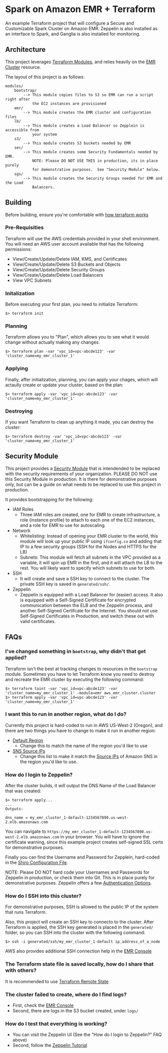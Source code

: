 # Spark on Amazon EMR + Terraform 
An example Terraform project that will configure a Secure and Customizable 
Spark Cluster on Amazon EMR.  Zeppelin is also installed as an interface to 
Spark, and Ganglia is also installed for monitoring.

## Architecture

This project leverages [Terraform Modules](https://www.terraform.io/docs/modules/index.html), 
and relies heavily on the [EMR Cluster](https://www.terraform.io/docs/providers/aws/r/emr_cluster.html) 
resource.

The layout of this project is as follows:

```
modules/
    bootstrap/  
        --> This module copies files to S3 so EMR can run a script right after
            the EC2 instances are provisioned
    emr/
        --> This module creates the EMR cluster and configuration files
    lb/
        --> This module creates a Load Balancer so Zepplein is accessible from
            your system
    s3/
        --> This module creates S3 buckets needed by EMR
    sec/
        --> This module creates some Security Fundamentals needed by EMR.
            NOTE: Please DO NOT USE THIS in production, its in place purely 
            for demonstrative purposes.  See "Security Module" below.
    sgs/
        --> This module creates the Security Groups needed for EMR and the Load
            Balancers.
```

## Building
Before building, ensure you're comfortable with [how terraform works](https://www.terraform.io/intro/index.html)

### Pre-Requisities
Terraform will use the AWS credentials provided in your shell environment.  You
will need an AWS user account available that has the following permissions:
 - View/Create/Update/Delete IAM, KMS, and Certificates
 - View/Create/Update/Delete S3 Buckets and Objects
 - View/Create/Update/Delete Security Groups
 - View/Create/Update/Delete Load Balancers
 - View VPC Subnets

### Initalization

Before executing your first plan, you need to initialize Terraform:
```
$> terraform init
```

### Planning

Terraform allows you to "Plan", which allows you to see what it would change
without actually making any changes.

```
$> terraform plan -var 'vpc_id=vpc-abcde123' -var 'cluster_name=my_emr_cluster_1' 
```

### Applying

Finally, affer initialization, planning, you can apply your chages, which will
actaully create or update your cluster, based on the plan:

```
$> terraform apply -var 'vpc_id=vpc-abcde123' -var 'cluster_name=my_emr_cluster_1'
```

### Destroying

If you want Terraform to clean up anything it made, you can destroy the
cluster:

```
$> terraform destroy -var 'vpc_id=vpc-abcde123' -var 'cluster_name=my_emr_cluster_1'
```

## Security Module

This project provides a [Security Module](modules/sec) that is intendended to
be replaced with the security requirements of your organization.  PLEASE DO NOT
use this Security Module in production.  It is there for demonstrative purposes
only, but can be a guide on what needs to be replaced to use this project in
production.


It provides bootstrapping for the following:
 - IAM Roles
   - Three IAM roles are created, one for EMR to create infrastructure, a
     role (instance profile) to attach to each one of the EC2 instances, and a
     role for EMR to use for autoscaling.
 - Network
   - Whitelisting: Instead of opening your EMR cluster to the world, this
     module will look up your public IP using `ifconfig.co` and adding that
     IP to a few security groups (SSH for the Nodes and HTTPS for the LB)
   - Subnets: This module will fetch all subnets in the VPC provided as a 
     variable, it will spin up EMR in the first, and it will attach the LB
     to the rest.  You will likely want to specify which subnets to use for 
     both.
  - SSH
    - It will create and save a SSH key to connect to the cluster.  The private
    SSH key is saved in `generated/ssh/`.
  - Zeppelin
    - Zeppelin is equipped with a Load Balancer for (easier) access.  It also
      is equipped with a Self-Signed Certificate for encrypted communication
      between the ELB and the Zeppelin process, and another Self-Signed 
      Certifcate for the Internet.  You should not use Self-Signed Certificates
      in Production, and switch these out with valid certificates.

## FAQs

### I've changed something in `bootstrap`, why didn't that get applied?

Terraform isn't the best at tracking changes to resources in the `bootstrap`
module.  Sometimes you have to let Terraform know you need to destroy and 
recreate the EMR cluster by executing the following command:

```
$> terraform taint -var 'vpc_id=vpc-abcde123' -var 'cluster_name=my_emr_cluster_1' -module=emr aws_emr_cluster.cluster
$> terraform apply -var 'vpc_id=vpc-abcde123' -var 'cluster_name=my_emr_cluster_1'
```

### I want this to run in another region, what do I do?

Currently this project is hard-coded to run in AWS US-West-2 (Oregon), and
there are two things you have to change to make it run in another region:
 - [Default Region](variables.tf#L4)
   - Change this to match the name of the region you'd like to use
 - [SNS Source IPs](variables.tf#L8)
   - Change this list to make it match the [Source IPs](https://forums.aws.amazon.com/ann.jspa?annID=2347)
     of Amazon SNS in the region you'd like to use.

### How do I login to Zeppelin?

After the cluster builds, it will output the DNS Name of the Load Balancer that
was created:

```
$> terraform apply...
...
Outputs:

dns_name = my_emr_cluster_1-default-1234567890.us-west-2.elb.amazonaws.com
```

You can navigate to `https://my_emr_cluster_1-default-1234567890.us-west-2.elb.amazonaws.com` 
in your browser.  You will have to ignore the certificate warning, since this
example project creates self-signed SSL certs for demonstrative purposes.

Finally you can find the Username and Password for Zepplein, hard-coded in the
[Shiro Configuration File](modules/bootstrap/templates/shiro.ini.tpl#L2-L3).

NOTE: Please DO NOT hard code your Usernames and Passwords for Zeppelin in
production, or check them into Git.  This is in place purely for demonstrative 
purposes.  Zeppelin offers a few [Authentication Options](https://zeppelin.apache.org/docs/latest/security/shiroauthentication.html).

### How do I SSH into this cluster?

For demonstrative purposes, SSH is allowed to the public IP of the system that
runs Terraform.

Also, this project will create an SSH key to connecto to the cluster.  After
Terraform is applied, the SSH key generated is placed in the `generated/` 
folder, so you can SSH into the cluster with the following command:

```
$> ssh -i generated/ssh/my_emr_cluster_1-default ip_address_of_a_node
```

AWS also provides additional SSH connection help in the [EMR Console](https://us-west-2.console.aws.amazon.com/elasticmapreduce/home)

### The Terraform state file is saved locally, how do I share that with others?

It is recommended to use [Terraform Remote State](https://www.terraform.io/docs/state/remote.html)

### The cluster failed to create, where do I find logs?

 - First, check the [EMR Console](https://us-west-2.console.aws.amazon.com/elasticmapreduce/home)
 - Second, there are logs in the S3 bucket created, under `logs/`

### How do I test that everything is working?

 - You can visit the Zeppelin UI (See the "How do I login to Zeppelin?" FAQ above)
 - Second, follow the [Zeppelin Tutorial](https://zeppelin.apache.org/docs/0.6.1/quickstart/tutorial.html)
